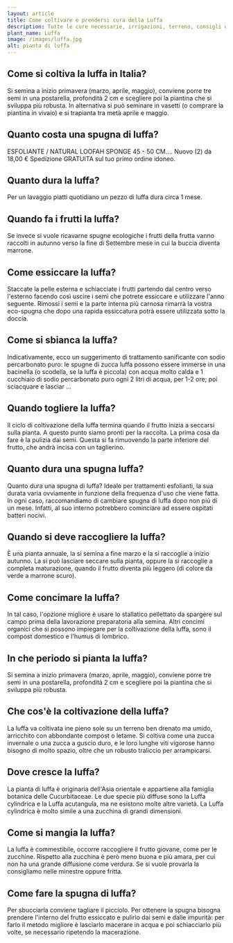 ```yaml
---
layout: article
title: Come coltivare e prendersi cura della Luffa
description: Tutte le cure necessarie, irrigazioni, terreno, consigli e molto altro sulla coltivazione della Luffa
plant_name: Luffa
image: /images/luffa.jpg
alt: pianta di luffa
---
```


## Come si coltiva la luffa in Italia?

 Si semina a inizio primavera (marzo, aprile, maggio), conviene porre tre semi in una postarella, profondità 2 cm e scegliere poi la piantina che si sviluppa più robusta. In alternativa si può seminare in vasetti (o comprare la piantina in vivaio) e si trapianta tra metà aprile e maggio.

## Quanto costa una spugna di luffa?

ESFOLIANTE / NATURAL LOOFAH SPONGE 45 - 50 CM.… Nuovo (2) da 18,00 € Spedizione GRATUITA sul tuo primo ordine idoneo.

## Quanto dura la luffa?

Per un lavaggio piatti quotidiano un pezzo di luffa dura circa 1 mese.

## Quando fa i frutti la luffa?

 Se invece si vuole ricavarne spugne ecologiche i frutti della frutta vanno raccolti in autunno verso la fine di Settembre mese in cui la buccia diventa marrone.

## Come essiccare la luffa?

Staccate la pelle esterna e schiacciate i frutti partendo dal centro verso l'esterno facendo così uscire i semi che potrete essiccare e utilizzare l'anno seguente. Rimossi i semi e la parte interna più carnosa rimarrà la vostra eco-spugna che dopo una rapida essiccatura potrà essere utilizzata sotto la doccia.

## Come si sbianca la luffa?

Indicativamente, ecco un suggerimento di trattamento sanificante con sodio percarbonato puro: le spugne di zucca luffa possono essere immerse in una bacinella (o scodella, se la luffa è piccola) con acqua molto calda e 1 cucchiaio di sodio percarbonato puro ogni 2 litri di acqua, per 1-2 ore; poi sciacquare e lasciar ...

## Quando togliere la luffa?

 Il ciclo di coltivazione della luffa termina quando il frutto inizia a seccarsi sulla pianta. A questo punto siamo pronti per la raccolta. La prima cosa da fare è la pulizia dai semi. Questa si fa rimuovendo la parte inferiore del frutto, che andrà incisa con un taglierino.

## Quanto dura una spugna luffa?

Quanto dura una spugna di luffa? Ideale per trattamenti esfolianti, la sua durata varia ovviamente in funzione della frequenza d'uso che viene fatta. In ogni caso, raccomandiamo di cambiare spugna di luffa dopo non più di un mese. Infatti, al suo interno potrebbero cominciare ad essere ospitati batteri nocivi.

## Quando si deve raccogliere la luffa?

È una pianta annuale, la si semina a fine marzo e la si raccoglie a inizio autunno. La si può lasciare seccare sulla pianta, oppure la si raccoglie a completa maturazione, quando il frutto diventa più leggero (di colore da verde a marrone scuro).

## Come concimare la luffa?

In tal caso, l'opzione migliore è usare lo stallatico pellettato da spargere sul campo prima della lavorazione preparatoria alla semina. Altri concimi organici che si possono impiegare per la coltivazione della luffa, sono il compost domestico e l'humus di lombrico.

## In che periodo si pianta la luffa?

 Si semina a inizio primavera (marzo, aprile, maggio), conviene porre tre semi in una postarella, profondità 2 cm e scegliere poi la piantina che si sviluppa più robusta.

## Che cos'è la coltivazione della luffa?

La luffa va coltivata ine pieno sole su un terreno ben drenato ma umido, arricchito con abbondante compost o letame. Si coltiva come una zucca invernale o una zucca a guscio duro, e le loro lunghe viti vigorose hanno bisogno di molto spazio, oltre che un robusto traliccio per arrampicarsi.

## Dove cresce la luffa?

La pianta di luffa è originaria dell'Asia orientale e appartiene alla famiglia botanica delle Cucurbitaceae. Le due specie più diffuse sono la Luffa cylindrica e la Luffa acutangula, ma ne esistono molte altre varietà. La Luffa cylindrica è molto simile a una zucchina di grandi dimensioni.

## Come si mangia la luffa?

 La luffa è commestibile, occorre raccogliere il frutto giovane, come per le zucchine. Rispetto alla zucchina è però meno buona e più amara, per cui non ha una grande diffusione come verdura. Se si vuole provarla la consigliamo nelle minestre oppure fritta.

## Come fare la spugna di luffa?

 Per sbucciarla conviene tagliare il picciolo. Per ottenere la spugna bisogna prendere l'interno del frutto essiccato e pulirlo dai semi e dalle impurità: per farlo il metodo migliore è lasciarlo macerare in acqua e poi schiacciarlo più volte, se necessario ripetendo la macerazione.

